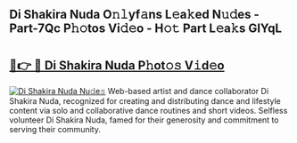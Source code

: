 ## Di Shakira Nuda O𝚗𝚕yf𝚊ns L𝚎a𝚔ed N𝚞𝚍es - Part-7Qc P𝚑𝚘tos Vi𝚍𝚎o - H𝚘𝚝 Part L𝚎a𝚔s GIYqL

# <h2><a href="http://kf3z1tz.oniu.top/?m=Di+Shakira+Nuda">🔗👉 🔴 Di Shakira Nuda P𝚑ot𝚘𝚜 V𝚒d𝚎o</a></h2>

[![Di Shakira Nuda Nu𝚍e𝚜](https://i.imgur.com/0qMVB7G.gif)](http://kf3z1tz.oniu.top/?m=Di+Shakira+Nuda)
Web-based artist and dance collaborator Di Shakira Nuda, recognized for creating and distributing dance and lifestyle content via solo and collaborative dance routines and short videos. Selfless volunteer Di Shakira Nuda, famed for their generosity and commitment to serving their community.  
